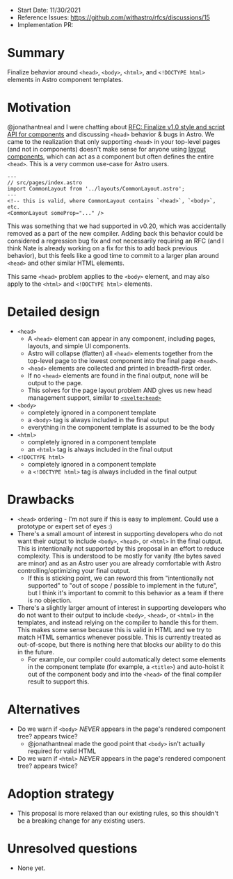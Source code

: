 - Start Date: 11/30/2021
- Reference Issues: https://github.com/withastro/rfcs/discussions/15
- Implementation PR:

# Summary

Finalize behavior around `<head>`, `<body>`, `<html>`, and `<!DOCTYPE html>` elements in Astro component templates.

# Motivation

@jonathantneal and I were chatting about [RFC: Finalize v1.0 style and script API for components](https://github.com/withastro/rfcs/pull/12) and discussing `<head>` behavior & bugs in Astro. We came to the realization that only supporting `<head>` in your top-level pages (and not in components) doesn't make sense for anyone using [layout components](https://docs.astro.build/core-concepts/layouts/), which can act as a component but often defines the entire `<head>`. This is a very common use-case for Astro users.

```astro
---
// src/pages/index.astro
import CommonLayout from '../layouts/CommonLayout.astro';
---
<!-- this is valid, where CommonLayout contains `<head>`, `<body>`, etc.
<CommonLayout someProp="..." />
```

This was something that we had supported in v0.20, which was accidentally removed as a part of the new compiler. Adding back this behavior could be considered a regression bug fix and not necessarily requiring an RFC (and I think Nate is already working on a fix for this to add back previous behavior), but this feels like a good time to commit to a larger plan around `<head>` and other similar HTML elements.

This same `<head>` problem applies to the `<body>` element, and may also apply to the `<html>` and `<!DOCTYPE html>` elements.

# Detailed design

- `<head>`
  - A `<head>` element can appear in any component, including pages, layouts, and simple UI components.
  - Astro will collapse (flatten) all `<head>` elements together from the top-level page to the lowest component into the final page `<head>`.
  - `<head>` elements are collected and printed in breadth-first order.
  - If no `<head>` elements are found in the final output, none will be output to the page.
  - This solves for the page layout problem AND gives us new head management support, similar to [`<svelte:head>`](https://svelte.dev/docs#svelte_head)
- `<body>`
  - completely ignored in a component template
  - a `<body>` tag is always included in the final output
  - everything in the component template is assumed to be the body
- `<html>`
  - completely ignored in a component template
  - an `<html>` tag is always included in the final output
- `<!DOCTYPE html>`
  - completely ignored in a component template
  - a `<!DOCTYPE html>` tag is always included in the final output

# Drawbacks

- `<head>` ordering - I'm not sure if this is easy to implement. Could use a prototype or expert set of eyes :)
- There's a small amount of interest in supporting developers who do not want their output to include `<body>`, `<head>`, or `<html>` in the final output. This is intentionally not supported by this proposal in an effort to reduce complexity. This is understood to be mostly for vanity (the bytes saved are minor) and as an Astro user you are already comfortable with Astro controlling/optimizing your final output. 
  - If this is sticking point, we can reword this from "intentionally not supported" to "out of scope / possible to implement in the future", but I think it's important to commit to this behavior as a team if there is no objection.
- There's a slightly larger amount of interest in supporting developers who do not want to their output to include `<body>`, `<head>`, or `<html>` in the templates, and instead relying on the compiler to handle this for them.  This makes some sense because this is valid in HTML and we try to match HTML semantics whenever possible.  This is currently treated as out-of-scope, but there is nothing here that blocks our ability to do this in the future. 
  - For example, our compiler could automatically detect some elements in the component template (for example, a `<title>`) and auto-hoist it out of the component body and into the `<head>` of the final compiler result to support this.

# Alternatives

- Do we warn if `<body>` _NEVER_ appears in the page's rendered component tree? appears twice?
  - @jonathantneal made the good point that `<body>` isn't actually required for valid HTML
- Do we warn if `<html>` _NEVER_ appears in the page's rendered component tree? appears twice?

# Adoption strategy

- This proposal is more relaxed than our existing rules, so this shouldn't be a breaking change for any existing users.

# Unresolved questions

- None yet.
